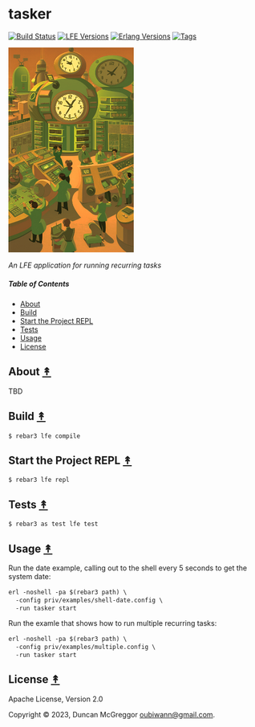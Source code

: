 # tasker

[![Build Status][gh-actions-badge]][gh-actions]
[![LFE Versions][lfe badge]][lfe]
[![Erlang Versions][erlang badge]][version]
[![Tags][github tags badge]][github tags]

[![Project Logo][logo]][logo-large]

*An LFE application for running recurring tasks*

##### Table of Contents

* [About](#about-)
* [Build](#build-)
* [Start the Project REPL](#start-the-repl-)
* [Tests](#tests-)
* [Usage](#usage-)
* [License](#license-)

## About [&#x219F;](#table-of-contents)

TBD

## Build [&#x219F;](#table-of-contents)

```shell
$ rebar3 lfe compile
```

## Start the Project REPL [&#x219F;](#table-of-contents)

```shell
$ rebar3 lfe repl
```

## Tests [&#x219F;](#table-of-contents)

```shell
$ rebar3 as test lfe test
```

## Usage [&#x219F;](#table-of-contents)

Run the date example, calling out to the shell every 5 seconds to get the system date:

``` shell
erl -noshell -pa $(rebar3 path) \
  -config priv/examples/shell-date.config \
  -run tasker start
```

Run the examle that shows how to run multiple recurring tasks:

``` shell
erl -noshell -pa $(rebar3 path) \
  -config priv/examples/multiple.config \
  -run tasker start
```

## License [&#x219F;](#table-of-contents)

Apache License, Version 2.0

Copyright © 2023, Duncan McGreggor <oubiwann@gmail.com>.

[//]: ---Named-Links---

[logo]: priv/images/logo.png
[logo-large]: priv/images/logo-large.png
[github]: https://github.com/lfeutre/tasker
[gitlab]: https://gitlab.com/lfeutre/tasker
[gh-actions-badge]: https://github.com/lfeutre/tasker/workflows/ci%2Fcd/badge.svg
[gh-actions]: https://github.com/lfeutre/tasker/actions?query=workflow%3Acicd
[lfe]: https://github.com/lfe/lfe
[lfe badge]: https://img.shields.io/badge/lfe-2.1-blue.svg
[erlang badge]: https://img.shields.io/badge/erlang-19%20to%2025-blue.svg
[version]: https://github.com/lfeutre/tasker/blob/master/.github/workflows/cicd.yml
[github tags]: https://github.com/lfeutre/tasker/tags
[github tags badge]: https://img.shields.io/github/tag/lfeutre/tasker.svg
[github downloads]: https://img.shields.io/github/downloads/lfeutre/tasker/total.svg
